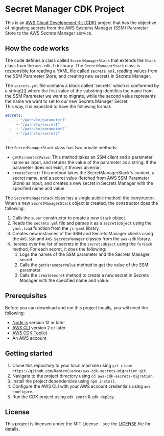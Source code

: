 # Secret Manager CDK Project

This is an [AWS Cloud Development Kit (CDK)](https://aws.amazon.com/cdk/) project that has the objective of migrating secrets from the AWS Systems Manager (SSM) Parameter Store to the AWS Secrets Manager service.

## How the code works

The code defines a class called `SecretManagerStack` that extends the `Stack` class from the `aws-cdk-lib` library. The `SecretManagerStack` class is responsible for reading a YAML file called `secrets.yml`, reading values from the SSM Parameter Store, and creating new secrets in Secrets Manager.

The `secrets.yml` file contains a block called 'secrets' which is conformed by a string[][] where the first value of the substring identifies the name from the SSM Parameter we want to migrate, while the second value represents the name we want to set to our new Secrets Manager Secret.  
This way, it is expected to have the following format:

```yaml
secrets:
  -  - "/path/to/parameter1"
     - "/path/to/secret1"
  -  - "/path/to/parameter2"
     - "/path/to/secret2"
...
```

The `SecretManagerStack` class has two private methods:

- `getParameterValue`: This method takes an SSM client and a parameter name as input, and returns the value of the parameter as a string. If the parameter does not exist, it throws an error.
- `createSecret`: This method takes the SecretManagerStack's context, a secret name, and a secret value (fetched from AWS SSM Parameter Store) as input, and creates a new secret in Secrets Manager with the specified name and value.

The `SecretManagerStack` class has a single public method: the constructor. When a new `SecretManagerStack` object is created, the constructor does the following:

1. Calls the `super` constructor to create a new `Stack` object.
2. Reads the `secrets.yml` file and parses it as a `secretsObject` using the `yaml.load` function from the `js-yaml` library.
3. Creates new instances of the SSM and Secrets Manager clients using the `AWS.SSM` and `AWS.SecretsManager` classes from the `aws-sdk` library.
4. Iterates over the list of secrets in the `secretsObject` using the `forEach` method. For each secret, it does the following:
   1. Logs the names of the SSM parameter and the Secrets Manager secret.
   2. Calls the `getParameterValue` method to get the value of the SSM parameter.
   3. Calls the `createSecret` method to create a new secret in Secrets Manager with the specified name and value.

## Prerequisites

Before you can download and run this project locally, you will need the following:

- [Node.js](https://nodejs.org/) version 12 or later
- [AWS CLI](https://aws.amazon.com/cli/) version 2 or later
- [AWS CDK Toolkit](https://aws.amazon.com/cdk/docs/getting-started/toolkit)
- An AWS account

## Getting started

1. Clone this repository to your local machine using `git clone https://github.com/RamiroCuenca/aws-cdk-secrets-migration.git`.
2. Navigate to the project directory using `cd aws-cdk-secrets-migration`.
3. Install the project dependencies using `npm install`.
4. Configure the AWS CLI with your AWS account credentials using `aws configure`.
5. Run the CDK project using `cdk synth` & `cdk deploy`.

## License

This project is licensed under the MIT License - see the [LICENSE](LICENSE) file for details.

